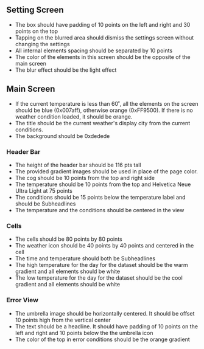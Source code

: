 ## Setting Screen
* The box should have padding of 10 points on the left and right and 30 points on the top
* Tapping on the blurred area should dismiss the settings screen without changing the settings
* All internal elements spacing should be separated by 10 points
* The color of the elements in this screen should be the opposite of the main screen
* The blur effect should be the light effect

## Main Screen

* If the current temperature is less than 60˚, all the elements on the screen should be blue (0x007aff), otherwise orange (0xFF9500). If there is no weather condition loaded, it should be orange.
* The title should be the current weather's display city from the current conditions.
* The background should be 0xdedede

### Header Bar
* The height of the header bar should be 116 pts tall
* The provided gradient images should be used in place of the page color.
* The cog should be 10 points from the top and right side
* The temperature should be 10 points from the top and Helvetica Neue Ultra Light at 75 points
* The conditions should be 15 points below the temperature label and should be Subheadlines
* The temperature and the conditions should be centered in the view

### Cells
* The cells should be 80 points by 80 points
* The weather icon should be 40 points by 40 points and centered in the cell
* The time and temperature should both be Subheadlines
* The high temperature for the day for the dataset should be the warm gradient and all elements should be white
* The low temperature for the day for the dataset should be the cool gradient and all elements should be white

### Error View
* The umbrella image should be horizontally centered. It should be offset 10 points high from the vertical center
* The text should be a headline. It should have padding of 10 points on the left and right and 10 points below the the umbrella icon
* The color of the top in error conditions should be the orange gradient
